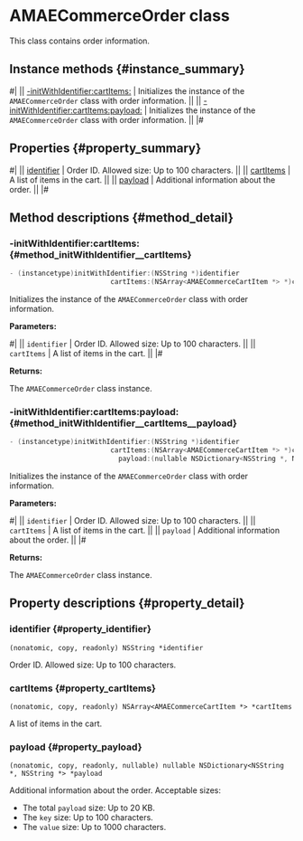 # AMAECommerceOrder class

This class contains order information.

## Instance methods {#instance_summary}

#|
|| [-initWithIdentifier:cartItems:](#method_initWithIdentifier__cartItems) | Initializes the instance of the `AMAECommerceOrder` class with order information. ||
|| [-initWithIdentifier:cartItems:payload:](#method_initWithIdentifier__cartItems__payload) | Initializes the instance of the `AMAECommerceOrder` class with order information. ||
|#

## Properties {#property_summary}

#|
|| [identifier](#property_identifier) | Order ID. Allowed size: Up to 100 characters. ||
|| [cartItems](#property_cartItems) | A list of items in the cart. ||
|| [payload](#property_payload) | Additional information about the order. ||
|#

## Method descriptions {#method_detail}

### -initWithIdentifier:cartItems: {#method_initWithIdentifier__cartItems}

```objectivec translate=no
- (instancetype)initWithIdentifier:(NSString *)identifier
                         cartItems:(NSArray<AMAECommerceCartItem *> *)cartItems
```

Initializes the instance of the `AMAECommerceOrder` class with order information.

**Parameters:**

#|
|| `identifier` | Order ID. Allowed size: Up to 100 characters. ||
|| `cartItems` | A list of items in the cart. ||
|#

**Returns:**

The `AMAECommerceOrder` class instance.

### -initWithIdentifier:cartItems:payload: {#method_initWithIdentifier__cartItems__payload}

```objectivec translate=no
- (instancetype)initWithIdentifier:(NSString *)identifier
                         cartItems:(NSArray<AMAECommerceCartItem *> *)cartItems
                           payload:(nullable NSDictionary<NSString *, NSString *> *)payload
```

Initializes the instance of the `AMAECommerceOrder` class with order information.

**Parameters:**

#|
|| `identifier` | Order ID. Allowed size: Up to 100 characters. ||
|| `cartItems` | A list of items in the cart. ||
|| `payload` | Additional information about the order. ||
|#

**Returns:**

The `AMAECommerceOrder` class instance.

## Property descriptions {#property_detail}

### identifier {#property_identifier}

`(nonatomic, copy, readonly) NSString *identifier`

Order ID. Allowed size: Up to 100 characters.

### cartItems {#property_cartItems}

`(nonatomic, copy, readonly) NSArray<AMAECommerceCartItem *> *cartItems`

A list of items in the cart.

### payload {#property_payload}

`(nonatomic, copy, readonly, nullable) nullable NSDictionary<NSString *, NSString *> *payload`

Additional information about the order. Acceptable sizes:

- The total `payload` size: Up to 20 KB.
- The `key` size: Up to 100 characters.
- The `value` size: Up to 1000 characters.

